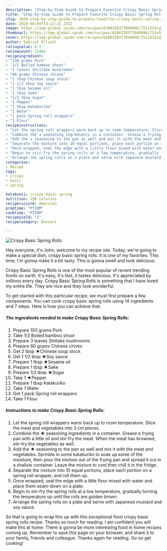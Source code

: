 ```yaml
---
description: "Step-by-Step Guide to Prepare Favorite Crispy Basic Spring Rolls"
title: "Step-by-Step Guide to Prepare Favorite Crispy Basic Spring Rolls"
slug: 1649-step-by-step-guide-to-prepare-favorite-crispy-basic-spring-rolls
date: 2020-08-09T13:23:21.231Z
image: https://img-global.cpcdn.com/recipes/6208328377040896/751x532cq70/crispy-basic-spring-rolls-recipe-main-photo.jpg
thumbnail: https://img-global.cpcdn.com/recipes/6208328377040896/751x532cq70/crispy-basic-spring-rolls-recipe-main-photo.jpg
cover: https://img-global.cpcdn.com/recipes/6208328377040896/751x532cq70/crispy-basic-spring-rolls-recipe-main-photo.jpg
author: Gabriel Elliott
ratingvalue: 4.7
reviewcount: 12482
recipeingredient:
- "150 grams Pork"
- "1/2 Boiled bamboo shoot"
- "3 leaves Shiitake mushrooms"
- "60 grams Chinese chives"
- "2 tbsp Chinese soup stock"
- "1 1/2 tbsp Soy sauce"
- "1 tbsp Sesame oil"
- "1 tbsp Sake"
- "1/2 tbsp Sugar"
- "1 Pepper"
- "1 tbsp Katakuriko"
- "1 Water"
- "1 pack Spring roll wrappers"
- "1 Flour"
recipeinstructions:
- "Let the spring roll wrappers warm back up to room temperature. Slice the meat and vegetables into 3 cm pieces."
- "Combine the ★ seasoning ingredients in a container. Grease a frying pan with a little oil and stir-fry the meat. When the meat has browned, stir-fry the vegetables as well."
- "Add the ★ seasoning to the pan as well and mix it with the meat and vegetables. Sprinkle in some katakuriko to soak up some of the moisture, then pour the mixture out of the frying pan and spread it out in a shallow container. Leave the mixture to cool then chill it in the fridge."
- "Separate the mixture into 10 equal portions, place each portion on a spring roll wrapper, and roll them up."
- "Once wrapped, seal the edge with a little flour mixed with water and place them seam-down on a plate."
- "Begin to stir-fry the spring rolls at a low temperature, gradually turning the temperature up until the rolls are golden brown."
- "Arrange the spring rolls on a plate and serve with Japanese mustard and soy sauce."
categories:
- Recipe
tags:
- crispy
- basic
- spring

katakunci: crispy basic spring 
nutrition: 150 calories
recipecuisine: American
preptime: "PT28M"
cooktime: "PT50M"
recipeyield: "1"
recipecategory: Dessert

---
```



![Crispy Basic Spring Rolls](https://img-global.cpcdn.com/recipes/6208328377040896/751x532cq70/crispy-basic-spring-rolls-recipe-main-photo.jpg)

Hey everyone, it's John, welcome to my recipe site. Today, we're going to make a special dish, crispy basic spring rolls. It is one of my favorites. This time, I'm gonna make it a bit tasty. This is gonna smell and look delicious.

Crispy Basic Spring Rolls is one of the most popular of recent trending foods on earth. It's easy, it's fast, it tastes delicious. It's appreciated by millions every day. Crispy Basic Spring Rolls is something that I have loved my entire life. They are nice and they look wonderful.




To get started with this particular recipe, we must first prepare a few components. You can cook crispy basic spring rolls using 14 ingredients and 7 steps. Here is how you can achieve that.

<!--inarticleads1-->

##### The ingredients needed to make Crispy Basic Spring Rolls:

1. Prepare 150 grams Pork
1. Take 1/2 Boiled bamboo shoot
1. Prepare 3 leaves Shiitake mushrooms
1. Prepare 60 grams Chinese chives
1. Get 2 tbsp ★Chinese soup stock
1. Get 1 1/2 tbsp ★Soy sauce
1. Prepare 1 tbsp ★Sesame oil
1. Prepare 1 tbsp ★Sake
1. Prepare 1/2 tbsp ★Sugar
1. Take 1 ★Pepper
1. Prepare 1 tbsp Katakuriko
1. Take 1 Water
1. Get 1 pack Spring roll wrappers
1. Take 1 Flour




<!--inarticleads2-->

##### Instructions to make Crispy Basic Spring Rolls:

1. Let the spring roll wrappers warm back up to room temperature. Slice the meat and vegetables into 3 cm pieces.
1. Combine the ★ seasoning ingredients in a container. Grease a frying pan with a little oil and stir-fry the meat. When the meat has browned, stir-fry the vegetables as well.
1. Add the ★ seasoning to the pan as well and mix it with the meat and vegetables. Sprinkle in some katakuriko to soak up some of the moisture, then pour the mixture out of the frying pan and spread it out in a shallow container. Leave the mixture to cool then chill it in the fridge.
1. Separate the mixture into 10 equal portions, place each portion on a spring roll wrapper, and roll them up.
1. Once wrapped, seal the edge with a little flour mixed with water and place them seam-down on a plate.
1. Begin to stir-fry the spring rolls at a low temperature, gradually turning the temperature up until the rolls are golden brown.
1. Arrange the spring rolls on a plate and serve with Japanese mustard and soy sauce.




So that is going to wrap this up with this exceptional food crispy basic spring rolls recipe. Thanks so much for reading. I am confident you will make this at home. There is gonna be more interesting food in home recipes coming up. Remember to save this page on your browser, and share it to your family, friends and colleague. Thanks again for reading. Go on get cooking!

